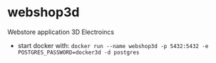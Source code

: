 # webshop3d

Webstore application 3D Electroincs 

* start docker with:  `docker run --name webshop3d -p 5432:5432 -e POSTGRES_PASSWORD=docker3d -d postgres`